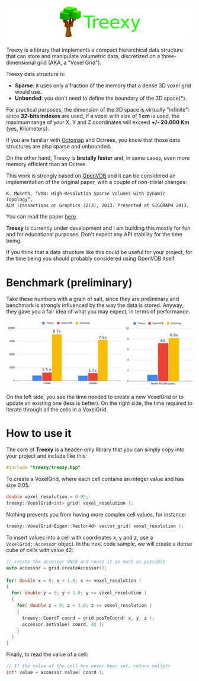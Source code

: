 ![Treexy](doc/treexy.png)

Treexy is a library that implements a compact hierarchical data structure that can store and manipulate
volumetric data, discretized on a three-dimensional grid (AKA, a "Voxel Grid").

Treexy data structure is:

- **Sparse**: it uses only a fraction of the memory that a dense 3D voxel grid would use.
- **Unbonded**: you don't need to define the boundary of the 3D space(*).

For practical purposes, the dimension of the 3D space is virtually "infinite":
since **32-bits indexes** are used, if a voxel with size of **1 cm** is used,
the maximum range of your X, Y and Z coordinates will exceed **+/- 20.000 Km** (yes, Kilometers).

If you are familiar with [Octomap](https://octomap.github.io/) and Octrees, you know
that those data structures are also sparse and unbounded.

On the other hand, Treexy is **brutally faster** and, in same cases, even more memory efficient
than an Octree.

This work is strongly based on [OpenVDB](https://www.openvdb.org/) and it can be considered
an implementation of the original paper, with a couple of non-trivial changes:

    K. Museth, “VDB: High-Resolution Sparse Volumes with Dynamic Topology”,
    ACM Transactions on Graphics 32(3), 2013. Presented at SIGGRAPH 2013.
    
You can read the paper [here](http://www.museth.org/Ken/Publications_files/Museth_TOG13.pdf).

**Treexy** is currently under development and I am building this mostly for fun and for
educational purposes. Don't expect any API stability for the time being.

If you think that a data structure like this could be useful for your project,
for the time being you should probably considered using OpenVDB itself.

# Benchmark (preliminary)

Take these numbers with a grain of salt, since they are preliminary and benchmark is strongly
influenced by the way the data is stored.
Anyway, they gave you a fair idea of what you may expect, in terms of performance.

![benchmark](doc/benchmark.png)

On the left side, you see the time needed to create a new VoxelGrid or to update an existing one
 (less is better).
On the right side, the time required to iterate through all the cells in a VoxelGrid.

# How to use it

The core of **Treexy** is a header-only library that you can simply copy into your project
and include like this:

```c++
#include "treexy/treexy.hpp"
```

To create a VoxelGrid, where each cell contains an integer value and has size 0.05.

```c++
double voxel_resolution = 0.05;
treexy::VoxelGrid<int> grid( voxel_resolution );
```

Nothing prevents you from having more complex cell values, for instance:

```c++
treexy::VoxelGrid<Eigen::Vector4d> vector_grid( voxel_resolution );
```

To insert values into a cell with coordinates x, y and z, use a
`VoxelGrid::Accessor` object.
In the next code sample, we will create a dense cube of cells with value 42:

```c++
// create the accessor ONCE and reuse it as much as possible
auto accessor = grid.createAccessor();

for( double x = 0; x < 1.0; x += voxel_resolution )
{
  for( double y = 0; y < 1.0; y += voxel_resolution )
  {
    for( double z = 0; z < 1.0; z += voxel_resolution )
    {
      treexy::CoordT coord = grid.posToCoord( x, y, z );
      accessor.setValue( coord, 42 );
    }
  }
}
```

Finally, to read the value of a cell:

```c++
// If the value of the cell has never been set, return nullptr
int* value = accessor.value( coord );
```
